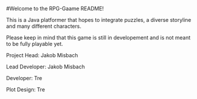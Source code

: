 #Welcome to the RPG-Gaame README!

This is a Java platformer that hopes to integrate puzzles, a diverse storyline and many different characters.

Please keep in mind that this game is still in developement and is not meant to be fully playable yet.

Project Head: Jakob Misbach

Lead Developer: Jakob Misbach

Developer: Tre

Plot Design: Tre
